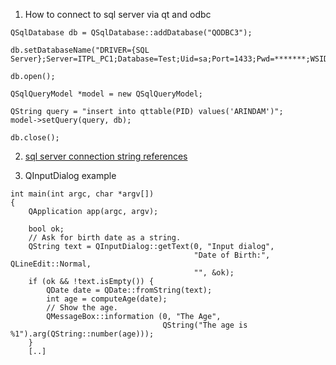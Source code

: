 1. How to connect to sql server via qt and odbc
```
QSqlDatabase db = QSqlDatabase::addDatabase("QODBC3");

db.setDatabaseName("DRIVER={SQL Server};Server=ITPL_PC1;Database=Test;Uid=sa;Port=1433;Pwd=*******;WSID=.");

db.open();

QSqlQueryModel *model = new QSqlQueryModel;

QString query = "insert into qttable(PID) values('ARINDAM')";
model->setQuery(query, db);

db.close();
```

2. [sql server connection string references](https://docs.microsoft.com/en-us/sql/relational-databases/native-client/applications/using-connection-string-keywords-with-sql-server-native-client?view=sql-server-ver15)

3. QInputDialog example
```
int main(int argc, char *argv[])
{
    QApplication app(argc, argv);

    bool ok;
    // Ask for birth date as a string.
    QString text = QInputDialog::getText(0, "Input dialog",
                                         "Date of Birth:", QLineEdit::Normal,
                                         "", &ok);
    if (ok && !text.isEmpty()) {
        QDate date = QDate::fromString(text);
        int age = computeAge(date);
        // Show the age.
        QMessageBox::information (0, "The Age",
                                  QString("The age is %1").arg(QString::number(age)));
    }
    [..]
```
